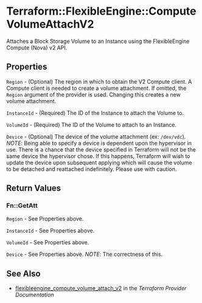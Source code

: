 # Terraform::FlexibleEngine::ComputeVolumeAttachV2

Attaches a Block Storage Volume to an Instance using the FlexibleEngine
Compute (Nova) v2 API.

## Properties

`Region` - (Optional) The region in which to obtain the V2 Compute client. A Compute client is needed to create a volume attachment. If omitted, the `Region` argument of the provider is used. Changing this creates a new volume attachment.

`InstanceId` - (Required) The ID of the Instance to attach the Volume to.

`VolumeId` - (Required) The ID of the Volume to attach to an Instance.

`Device` - (Optional) The device of the volume attachment (ex: `/dev/vdc`). _NOTE_: Being able to specify a device is dependent upon the hypervisor in use. There is a chance that the device specified in Terraform will not be the same device the hypervisor chose. If this happens, Terraform will wish to update the device upon subsequent applying which will cause the volume to be detached and reattached indefinitely. Please use with caution.


## Return Values

### Fn::GetAtt

`Region` - See Properties above.

`InstanceId` - See Properties above.

`VolumeId` - See Properties above.

`Device` - See Properties above. _NOTE_: The correctness of this.

## See Also

* [flexibleengine_compute_volume_attach_v2](https://www.terraform.io/docs/providers/flexibleengine/r/compute_volume_attach_v2.html) in the _Terraform Provider Documentation_